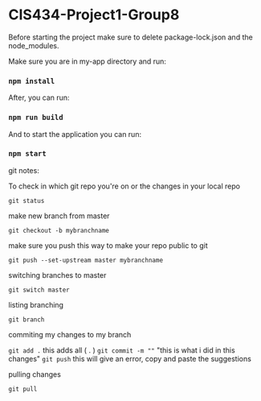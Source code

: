 # CIS434-Project1-Group8

Before starting the project make sure to delete package-lock.json and the node_modules.

Make sure you are in my-app directory and run:

### `npm install`

After, you can run:

### `npm run build`

And to start the application you can run:

### `npm start`


git notes:

To check in which git repo you're on or the changes in your local repo

`git status`

make new branch from master

`git checkout -b mybranchname`

make sure you push this way to make your repo public to git

`git push --set-upstream master mybranchname`

switching branches to master

`git switch master`

listing branching 

`git branch`

commiting my changes to my branch

`git add .`      this adds all ( . ) 
`git commit -m ""`	"this is what i did in this changes"
`git push` 	this will give an error, copy and paste the suggestions

pulling changes

`git pull`
